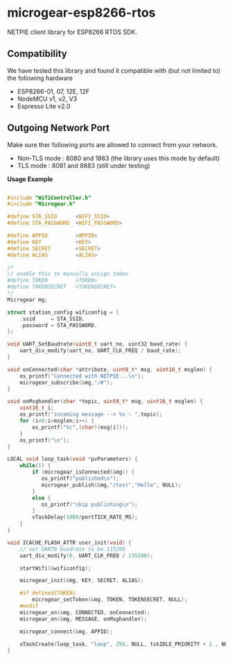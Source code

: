 # microgear-esp8266-rtos

NETPIE client library for ESP8266 RTOS SDK.

## Compatibility

We have tested this library and found it compatible with (but not limited to) the following hardware
- ESP8266-01, 07, 12E, 12F
- NodeMCU v1, v2, V3
- Espresso Lite v2.0

## Outgoing Network Port

Make sure ther following ports are allowed to connect from your network.
- Non-TLS mode : 8080 and 1883 (the library uses this mode by default)
- TLS mode : 8081 and 8883 (still under testing)

**Usage Example**

```C

#include "WifiController.h"
#include "Microgear.h"

#define STA_SSID      <WIFI_SSID>
#define STA_PASSWORD  <WIFI_PASSWORD>

#define APPID         <APPID>
#define KEY           <KEY>
#define SECRET        <SECRET>
#define ALIAS         <ALIAS>

/*
// enable this to manually assign token
#define TOKEN         <TOKEN>
#define TOKENSECRET   <TOKENSECRET>
*/
Microgear mg;

struct station_config wificonfig = {
    .ssid     = STA_SSID,
    .password = STA_PASSWORD,    
};

void UART_SetBaudrate(uint8_t uart_no, uint32 baud_rate) {
    uart_div_modify(uart_no, UART_CLK_FREQ / baud_rate);
}

void onConnected(char *attribute, uint8_t* msg, uint16_t msglen) {
    os_printf("Connected with NETPIE...\n");    
    microgear_subscribe(&mg,"/#");
}

void onMsghandler(char *topic, uint8_t* msg, uint16_t msglen) {
    uint16_t i;
    os_printf("incoming message --> %s : ",topic);
    for (i=0;i<msglen;i++) {
        os_printf("%c",(char)(msg[i]));
    }
    os_printf("\n");    
}

LOCAL void loop_task(void *pvParameters) {
    while(1) {
        if (microgear_isConnected(&mg)) {
           os_printf("published\n");
           microgear_publish(&mg,"/test","Hello", NULL);
        }
        else {
           os_printf("skip publishing\n");
        }
        vTaskDelay(1000/portTICK_RATE_MS);
    }
}

void ICACHE_FLASH_ATTR user_init(void) {
    // set UART0 buadrate to be 115200
    uart_div_modify(0, UART_CLK_FREQ / 115200); 

    startWifi(&wificonfig);

    microgear_init(&mg, KEY, SECRET, ALIAS);

    #if defined(TOKEN)
        microgear_setToken(&mg, TOKEN, TOKENSECRET, NULL);
    #endif
    microgear_on(&mg, CONNECTED, onConnected);
    microgear_on(&mg, MESSAGE, onMsghandler);

    microgear_connect(&mg, APPID);

    xTaskCreate(loop_task, "loop", 256, NULL, tskIDLE_PRIORITY + 1 , NULL);
}

```

